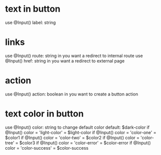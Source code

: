 # text in button
use @Input() label: string
# links
use @Input() route: string in you want a redirect to internal route
use @Input() href: string in you want a redirect to external page
# action
use @Input() action: boolean in you want to create a button action 
# text color in button 
use @Input() color: string to change default color
default: $dark-color
if @Input() color = 'light-color' = $light-color
if @Input() color = 'color-one' = $color1
if @Input() color = 'color-two' = $color2
if @Input() color = 'color-tree' = $color3
if @Input() color = 'color-error' = $color-error
if @Input() color = 'color-success' = $color-success
